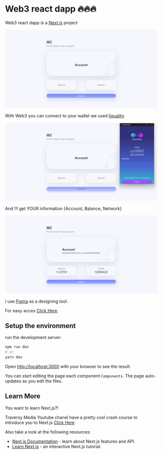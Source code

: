# Web3 react dapp 🔥🔥🔥

Web3 react dapp is a [Next.js](https://nextjs.org/) project 

![This is an image](images/image1.jpg)

With Web3 you can connect to your wallet we used [liquality](https://liquality.io/)

![This is an image](images/image2.jpg)

And !!! get YOUR information {Account, Balance, Network}

![This is an image](images/image3.jpg)

I use [Figma](https://www.figma.com/) as a designing tool.

For easy acces [Click Here](https://web3-react-dapp.netlify.app/).

## Setup the environment

run the development server:

```bash
npm run dev
# or
yarn dev
```
Open [http://localhost:3000](http://localhost:3000) with your browser to see the result.

You can start editing the page each component `Components`. The page auto-updates as you edit the files.

## Learn More

You want to learn Next.js?! 


Traversy Media Youtube chanel have a pretty cool crash course to introduce you to Next.js [Click Here](https://www.youtube.com/watch?v=mTz0GXj8NN0&t=1214s)

Also take a look at the following resources:
- [Next.js Documentation](https://nextjs.org/docs) - learn about Next.js features and API.
- [Learn Next.js](https://nextjs.org/learn) - an interactive Next.js tutorial.
